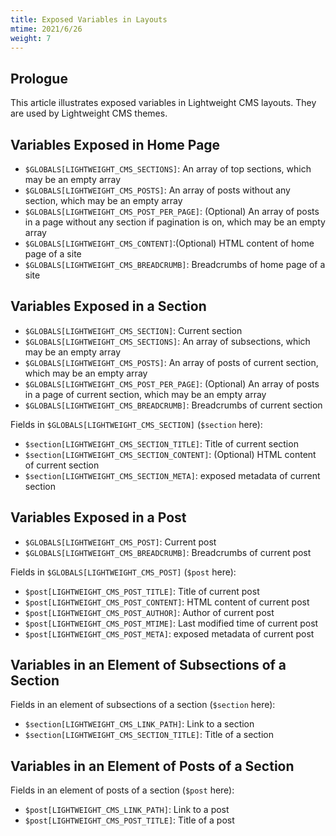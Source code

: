 ```yaml
---
title: Exposed Variables in Layouts
mtime: 2021/6/26
weight: 7
---
```


## Prologue

This article illustrates exposed variables in Lightweight CMS layouts. They are used by Lightweight CMS themes.

## Variables Exposed in Home Page

* `$GLOBALS[LIGHTWEIGHT_CMS_SECTIONS]`: An array of top sections, which may be an empty array
* `$GLOBALS[LIGHTWEIGHT_CMS_POSTS]`: An array of posts without any section, which may be an empty array
* `$GLOBALS[LIGHTWEIGHT_CMS_POST_PER_PAGE]`: (Optional) An array of posts in a page without any section if pagination is on, which may be an empty array
* `$GLOBALS[LIGHTWEIGHT_CMS_CONTENT]`:(Optional) HTML content of home page of a site
* `$GLOBALS[LIGHTWEIGHT_CMS_BREADCRUMB]`: Breadcrumbs of home page of a site

## Variables Exposed in a Section

* `$GLOBALS[LIGHTWEIGHT_CMS_SECTION]`: Current section
* `$GLOBALS[LIGHTWEIGHT_CMS_SECTIONS]`: An array of subsections, which may be an empty array
* `$GLOBALS[LIGHTWEIGHT_CMS_POSTS]`: An array of posts of current section, which may be an empty array
* `$GLOBALS[LIGHTWEIGHT_CMS_POST_PER_PAGE]`: (Optional) An array of posts in a page of current section, which may be an empty array
* `$GLOBALS[LIGHTWEIGHT_CMS_BREADCRUMB]`: Breadcrumbs of current section

Fields in `$GLOBALS[LIGHTWEIGHT_CMS_SECTION]` (`$section` here):

* `$section[LIGHTWEIGHT_CMS_SECTION_TITLE]`: Title of current section
* `$section[LIGHTWEIGHT_CMS_SECTION_CONTENT]`: (Optional) HTML content of current section
* `$section[LIGHTWEIGHT_CMS_SECTION_META]`: exposed metadata of current section

## Variables Exposed in a Post

* `$GLOBALS[LIGHTWEIGHT_CMS_POST]`: Current post
* `$GLOBALS[LIGHTWEIGHT_CMS_BREADCRUMB]`: Breadcrumbs of current post

Fields in `$GLOBALS[LIGHTWEIGHT_CMS_POST]` (`$post` here):

* `$post[LIGHTWEIGHT_CMS_POST_TITLE]`: Title of current post
* `$post[LIGHTWEIGHT_CMS_POST_CONTENT]`: HTML content of current post
* `$post[LIGHTWEIGHT_CMS_POST_AUTHOR]`: Author of current post
* `$post[LIGHTWEIGHT_CMS_POST_MTIME]`: Last modified time of current post
* `$post[LIGHTWEIGHT_CMS_POST_META]`: exposed metadata of current post

## Variables in an Element of Subsections of a Section

Fields in an element of subsections of a section (`$section` here):

* `$section[LIGHTWEIGHT_CMS_LINK_PATH]`: Link to a section
* `$section[LIGHTWEIGHT_CMS_SECTION_TITLE]`: Title of a section

## Variables in an Element of Posts of a Section

Fields in an element of posts of a section (`$post` here):

* `$post[LIGHTWEIGHT_CMS_LINK_PATH]`: Link to a post
* `$post[LIGHTWEIGHT_CMS_POST_TITLE]`: Title of a post
